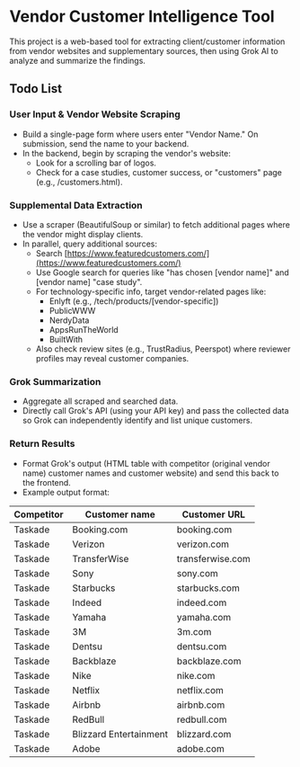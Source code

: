 # Vendor Customer Intelligence Tool

This project is a web-based tool for extracting client/customer information from vendor websites and supplementary sources, then using Grok AI to analyze and summarize the findings.

## Todo List

### User Input & Vendor Website Scraping
- Build a single-page form where users enter "Vendor Name." On submission, send the name to your backend.
- In the backend, begin by scraping the vendor's website:
  - Look for a scrolling bar of logos.
  - Check for a case studies, customer success, or "customers" page (e.g., /customers.html).

### Supplemental Data Extraction
- Use a scraper (BeautifulSoup or similar) to fetch additional pages where the vendor might display clients.
- In parallel, query additional sources:
  - Search [https://www.featuredcustomers.com/](https://www.featuredcustomers.com/)
  - Use Google search for queries like "has chosen [vendor name]" and [vendor name] "case study".
  - For technology-specific info, target vendor-related pages like:
    - Enlyft (e.g., /tech/products/[vendor-specific])
    - PublicWWW
    - NerdyData
    - AppsRunTheWorld
    - BuiltWith
  - Also check review sites (e.g., TrustRadius, Peerspot) where reviewer profiles may reveal customer companies.

### Grok Summarization
- Aggregate all scraped and searched data.
- Directly call Grok's API (using your API key) and pass the collected data so Grok can independently identify and list unique customers.

### Return Results
- Format Grok's output (HTML table with competitor (original vendor name) customer names and customer website) and send this back to the frontend.
- Example output format:

| Competitor | Customer name           | Customer URL           |
|------------|-------------------------|------------------------|
| Taskade    | Booking.com             | booking.com            |
| Taskade    | Verizon                 | verizon.com            |
| Taskade    | TransferWise            | transferwise.com       |
| Taskade    | Sony                    | sony.com               |
| Taskade    | Starbucks               | starbucks.com          |
| Taskade    | Indeed                  | indeed.com             |
| Taskade    | Yamaha                  | yamaha.com             |
| Taskade    | 3M                      | 3m.com                 |
| Taskade    | Dentsu                  | dentsu.com             |
| Taskade    | Backblaze               | backblaze.com          |
| Taskade    | Nike                    | nike.com               |
| Taskade    | Netflix                 | netflix.com            |
| Taskade    | Airbnb                  | airbnb.com             |
| Taskade    | RedBull                 | redbull.com            |
| Taskade    | Blizzard Entertainment  | blizzard.com           |
| Taskade    | Adobe                   | adobe.com              |